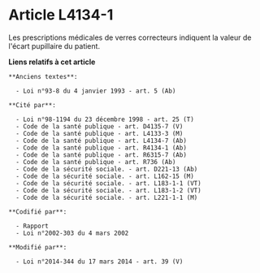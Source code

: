 # Article L4134-1

Les prescriptions médicales de verres correcteurs indiquent la valeur de l'écart pupillaire du patient.

**Liens relatifs à cet article**

	**Anciens textes**:

	  - Loi n°93-8 du 4 janvier 1993 - art. 5 (Ab)

	**Cité par**:

	  - Loi n°98-1194 du 23 décembre 1998 - art. 25 (T)
	  - Code de la santé publique - art. D4135-7 (V)
	  - Code de la santé publique - art. L4133-3 (M)
	  - Code de la santé publique - art. L4134-7 (Ab)
	  - Code de la santé publique - art. R4134-1 (Ab)
	  - Code de la santé publique - art. R6315-7 (Ab)
	  - Code de la santé publique - art. R736 (Ab)
	  - Code de la sécurité sociale. - art. D221-13 (Ab)
	  - Code de la sécurité sociale. - art. L162-15 (M)
	  - Code de la sécurité sociale. - art. L183-1-1 (VT)
	  - Code de la sécurité sociale. - art. L183-1-2 (VT)
	  - Code de la sécurité sociale. - art. L221-1-1 (M)

	**Codifié par**:

	  - Rapport
	  - Loi n°2002-303 du 4 mars 2002

	**Modifié par**:

	  - Loi n°2014-344 du 17 mars 2014 - art. 39 (V)
